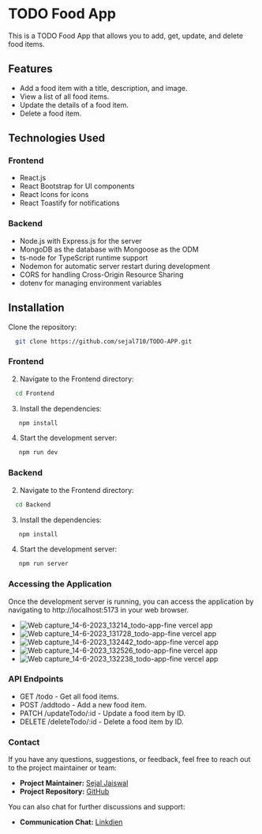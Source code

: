 # TODO Food App

This is a TODO Food App that allows you to add, get, update, and delete food items.

## Features

- Add a food item with a title, description, and image.
- View a list of all food items.
- Update the details of a food item.
- Delete a food item.

## Technologies Used

### Frontend

- React.js
- React Bootstrap for UI components
- React Icons for icons
- React Toastify for notifications

### Backend

- Node.js with Express.js for the server
- MongoDB as the database with Mongoose as the ODM
- ts-node for TypeScript runtime support
- Nodemon for automatic server restart during development
- CORS for handling Cross-Origin Resource Sharing
- dotenv for managing environment variables

## Installation

 Clone the repository:
 
 ```bash
   git clone https://github.com/sejal710/TODO-APP.git
 ```
 
### Frontend
 
2. Navigate to the Frontend directory:

 ```bash
   cd Frontend
 ```
 
3. Install the dependencies:

```bash
   npm install
 ```

4. Start the development server:

```bash
   npm run dev
 ```
### Backend
 
2. Navigate to the Frontend directory:

 ```bash
   cd Backend
 ```
 
3. Install the dependencies:

```bash
   npm install
 ```

4. Start the development server:

```bash
   npm run server
 ``` 
### Accessing the Application
Once the development server is running, you can access the application by navigating to http://localhost:5173 in your web browser. 


- ![Web capture_14-6-2023_13214_todo-app-fine vercel app](https://github.com/sejal710/TODO-APP/assets/108399174/e58792f2-de94-4359-aedc-1f0b4f0c7d75)
- ![Web capture_14-6-2023_131728_todo-app-fine vercel app](https://github.com/sejal710/TODO-APP/assets/108399174/ac45e23e-f885-4378-a268-0a5fcfba8f78)
- ![Web capture_14-6-2023_132442_todo-app-fine vercel app](https://github.com/sejal710/TODO-APP/assets/108399174/ab82b1c2-828f-4018-a807-7f2b702dba4f)
- ![Web capture_14-6-2023_132526_todo-app-fine vercel app](https://github.com/sejal710/TODO-APP/assets/108399174/7714bab6-8d75-4e2c-babd-7ec3e212f971)
- ![Web capture_14-6-2023_132238_todo-app-fine vercel app](https://github.com/sejal710/TODO-APP/assets/108399174/d4f84ef2-d7b9-4fc1-84f8-81158604b982)

 
### API Endpoints
- GET   /todo - Get all food items.
- POST  /addtodo - Add a new food item.
- PATCH /updateTodo/:id - Update a food item by ID.
- DELETE /deleteTodo/:id - Delete a food item by ID. 

### Contact

If you have any questions, suggestions, or feedback, feel free to reach out to the project maintainer or team:

- **Project Maintainer:** [Sejal Jaiswal](mailto:710sejal@gmail.com)
- **Project Repository:** [GitHub](https://github.com/sejal710/TODO-APP)

You can also chat for further discussions and support:

- **Communication Chat:** [Linkdien](https://www.linkedin.com/in/sejal-jaiswal-645b4b217/)

